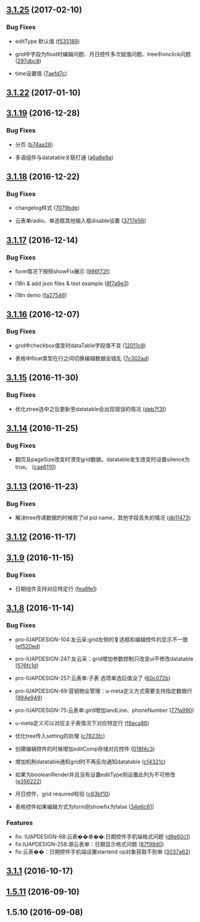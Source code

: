 <a name="3.1.25"></a>
## [3.1.25](https://github.com/iuap-design/neoui-kero/compare/v3.1.22...v3.1.25) (2017-02-10)


### Bug Fixes
* editType 默认值 ([f535189](https://github.com/iuap-design/neoui-kero/commit/f535189))

* grid中字段为float时编辑问题、月日控件多次赋值问题、tree中onclick问题 ([297dbc8](https://github.com/iuap-design/neoui-kero/commit/297dbc8))

* time设置值 ([7aefd7c](https://github.com/iuap-design/neoui-kero/commit/7aefd7c))




<a name="3.1.22"></a>
## [3.1.22](https://github.com/iuap-design/neoui-kero/compare/v3.1.21...v3.1.22) (2017-01-10)



<a name="3.1.19"></a>
## [3.1.19](https://github.com/iuap-design/neoui-kero/compare/v3.1.18...v3.1.19) (2016-12-28)


### Bug Fixes
* 分页 ([b74aa28](https://github.com/iuap-design/neoui-kero/commit/b74aa28))

* 多语组件与datatable关联打通 ([a6a8e9a](https://github.com/iuap-design/neoui-kero/commit/a6a8e9a))




<a name="3.1.18"></a>
## [3.1.18](https://github.com/iuap-design/neoui-kero/compare/v3.1.17...v3.1.18) (2016-12-22)


### Bug Fixes
* changelog样式 ([7079bde](https://github.com/iuap-design/neoui-kero/commit/7079bde))

* 云表单radio、单选框其他输入框disable设置 ([3717e56](https://github.com/iuap-design/neoui-kero/commit/3717e56))




<a name="3.1.17"></a>
## [3.1.17](https://github.com/iuap-design/neoui-kero/compare/v3.1.16...v3.1.17) (2016-12-14)


### Bug Fixes
* form情况下按照showFix展示 ([986f72f](https://github.com/iuap-design/neoui-kero/commit/986f72f))

* i18n & add json files & test example ([8f7a9e3](https://github.com/iuap-design/neoui-kero/commit/8f7a9e3))

* i18n demo ([fa27546](https://github.com/iuap-design/neoui-kero/commit/fa27546))




<a name="3.1.16"></a>
## [3.1.16](https://github.com/iuap-design/neoui-kero/compare/v3.1.15...v3.1.16) (2016-12-07)


### Bug Fixes
* grid中checkbox值变时dataTable字段值不变 ([12011c8](https://github.com/iuap-design/neoui-kero/commit/12011c8))

* 表格中float类型在行之间切换编辑数据会错乱 ([7c302ad](https://github.com/iuap-design/neoui-kero/commit/7c302ad))




<a name="3.1.15"></a>
## [3.1.15](https://github.com/iuap-design/neoui-kero/compare/v3.1.14...v3.1.15) (2016-11-30)


### Bug Fixes
* 优化ztree选中之后更新至datatable会出现错误的情况 ([deb7f3f](https://github.com/iuap-design/neoui-kero/commit/deb7f3f))




<a name="3.1.14"></a>
## [3.1.14](https://github.com/iuap-design/neoui-kero/compare/v3.1.13...v3.1.14) (2016-11-25)


### Bug Fixes
* 翻页及pageSize改变时清空grid数据。datatable发生改变时设置silence为true。 ([cae6110](https://github.com/iuap-design/neoui-kero/commit/cae6110))




<a name="3.1.13"></a>
## [3.1.13](https://github.com/iuap-design/neoui-kero/compare/v3.1.12...v3.1.13) (2016-11-23)


### Bug Fixes
* 解决tree传递数据的时候除了id pid name，其他字段丢失的情况 ([db11473](https://github.com/iuap-design/neoui-kero/commit/db11473))




<a name="3.1.12"></a>
## [3.1.12](https://github.com/iuap-design/neoui-kero/compare/v3.1.9...v3.1.12) (2016-11-17)



<a name="3.1.9"></a>
## [3.1.9](https://github.com/iuap-design/neoui-kero/compare/v3.1.8...v3.1.9) (2016-11-15)


### Bug Fixes
* 日期组件支持对应特定行 ([fea8fe1](https://github.com/iuap-design/neoui-kero/commit/fea8fe1))




<a name="3.1.8"></a>
## [3.1.8](https://github.com/iuap-design/neoui-kero/compare/v3.1.7...v3.1.8) (2016-11-14)


### Bug Fixes
* pro-IUAPDESIGN-104:友云采:grid左侧的复选框和编辑控件的显示不一致 ([ef520ed](https://github.com/iuap-design/neoui-kero/commit/ef520ed))

* pro-IUAPDESIGN-247:友云采：grid增加参数控制只改变ui不修改datatable ([576fc1d](https://github.com/iuap-design/neoui-kero/commit/576fc1d))

* pro-IUAPDESIGN-257:云表单:子表 选项单选后值没了 ([60c072b](https://github.com/iuap-design/neoui-kero/commit/60c072b))

* pro-IUAPDESIGN-69:营销物业管理：u-meta定义方式需要支持指定数据行 ([994e949](https://github.com/iuap-design/neoui-kero/commit/994e949))

* pro-IUAPDESIGN-75:云表单:gird增加landLine、phoneNumber ([77fa990](https://github.com/iuap-design/neoui-kero/commit/77fa990))

* u-meta定义可以对应主子表情况下对应特定行 ([f6aca86](https://github.com/iuap-design/neoui-kero/commit/f6aca86))

* 优化tree传入setting的处理 ([c7823fc](https://github.com/iuap-design/neoui-kero/commit/c7823fc))

* 创建编辑控件的时候增加editComp存储对应控件 ([018f4c3](https://github.com/iuap-design/neoui-kero/commit/018f4c3))

* 增加机制datatable通知grid时不再反向通知datatable ([c14321c](https://github.com/iuap-design/neoui-kero/commit/c14321c))

* 如果为booleanRender并且没有设置editType则设置此列为不可修改 ([e356222](https://github.com/iuap-design/neoui-kero/commit/e356222))

* 月日控件，grid required校验 ([c63bf10](https://github.com/iuap-design/neoui-kero/commit/c63bf10))

* 表格控件如果编辑方式为form则showfix为false ([34e6c61](https://github.com/iuap-design/neoui-kero/commit/34e6c61))



### Features

* fix: IUAPDESIGN-68:云表��单��:日期控件手机端格式问题 ([d9e60c1](https://github.com/iuap-design/neoui-kero/commit/d9e60c1))
* fix:IUAPDESIGN-258:源云表单：日期显示格式问题 ([87f99d0](https://github.com/iuap-design/neoui-kero/commit/87f99d0))
* fix:云表��：日期控件手机端设置startend op对象获取不到单 ([3037a62](https://github.com/iuap-design/neoui-kero/commit/3037a62))



<a name="3.1.1"></a>
## [3.1.1](https://github.com/iuap-design/neoui-kero/compare/v1.5.11...v3.1.1) (2016-10-17)



<a name="1.5.11"></a>
## [1.5.11](https://github.com/iuap-design/neoui-kero/compare/v1.5.10...v1.5.11) (2016-09-10)



<a name="1.5.10"></a>
## 1.5.10 (2016-09-08)



